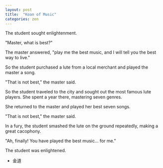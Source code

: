 ```yaml
---
layout: post
title:  "Koan of Music"
categories: zen
---
```

The student sought enlightenment.

"Master, what is best?"

The master answered, "play me the best music, and I will tell you the best way to live."

So the student purchased a lute from a local merchant and played the master a song.

"That is not best," the master said. 

So the student traveled to the city and sought out the most famous lute players. She spent a year there, mastering seven genres.

She returned to the master and played her best seven songs.

"That is not best," the master said.

In a fury, the student smashed the lute on the ground repeatedly, making a great cacophony.

"Ah, finally! You have played the best music... for me."

The student was enlightened.

- 金道
